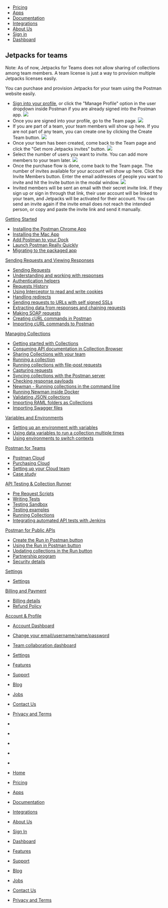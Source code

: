 [][0]

* [Pricing][1]
* [Apps][2]
* [Documentation][3]
* [Integrations][4]
* [About Us][5]
* [Sign in][6]
* [Dashboard][7]

## Jetpacks for teams

Note: As of now, Jetpacks for Teams does not allow sharing of collections among team members. A team license is just a way to provision multiple Jetpacks licenses easily.

You can purchase and provision Jetpacks for your team using the Postman website easily.

* [Sign into your profile][8], or click the "Manage Profile" option in the user dropdown inside Postman if you
are already signed into the Postman app.
[![](../img/v1/docs/teams/thumbs/team_1.png)
][9]
* Once you are signed into your profile, go to the Team page.
[![](../img/v1/docs/teams/thumbs/a_no_team.png)
][10]
* If you are part of a team, your team members will show up here. If you are not part of any team,
you can create one by clicking the Create Team button.
[![](../img/v1/docs/teams/thumbs/b_create_team.png)
][11]
* Once your team has been created, come back to the Team page and click the "Get more Jetpacks invites" button.
[![](../img/v1/docs/teams/thumbs/c_team_home.png)
][12]
* Select the number of users you want to invite. You can add more members to your team later.
[![](../img/v1/docs/teams/thumbs/y_select.png)
][13]
* Once the purchase flow is done, come back to the Team page. The number of invites available for your
account will show up here. Click the Invite Members button. Enter the email addresses of people you want to invite and hit
the Invite button in the modal window.
[![](../img/v1/docs/teams/thumbs/z_invite.png)
][14]
* Invited members will be sent an email with their secret invite link. If they sign up or sign in through that link,
their user account will be linked to your team, and Jetpacks will be activated for their account.
You can send an invite again if the invite email does not reach the intended person, or copy and paste the invite
link and send it manually.

[Getting Started][15]

* [Installing the Postman Chrome App
][16]
* [Installing the Mac App
][17]
* [Add Postman to your Dock
][18]
* [Launch Postman Really Quickly
][19]
* [Migrating to the packaged app
][20]

[Sending Requests and Viewing Responses][21]

* [Sending Requests
][22]
* [Understanding and working with responses
][23]
* [Authentication helpers
][24]
* [Requests History 
][25]
* [Using Interceptor to read and write cookies
][26]
* [Handling redirects
][27]
* [Sending requests to URLs with self signed SSLs
][28]
* [Extracting data from responses and chaining requests
][29]
* [Making SOAP requests
][30]
* [Creating cURL commands in Postman
][31]
* [Importing cURL commands to Postman
][32]

[Managing Collections][33]

* [Getting started with Collections
][34]
* [Consuming API documentation in Collection Browser
][35]
* [Sharing Collections with your team
][36]
* [Running a collection
][37]
* [Running collections with file-post requests
][38]
* [Capturing requests
][39]
* [Syncing collections with the Postman server
][40]
* [Checking response payloads
][41]
* [Newman - Running collections in the command line 
][42]
* [Running Newman inside Docker
][43]
* [Validating JSON collections
][44]
* [Importing RAML folders as Collections
][45]
* [Importing Swagger files
][46]

[Variables and Environments][47]

* [Setting up an environment with variables
][48]
* [Using data variables to run a collection multiple times
][49]
* [Using environments to switch contexts
][50]

[Postman for Teams][51]

* [Postman Cloud
][52]
* [Purchasing Cloud
][53]
* [Setting up your Cloud team
][54]
* [Case study
][55]

[API Testing & Collection Runner][56]

* [Pre Request Scripts
][57]
* [Writing Tests
][58]
* [Testing Sandbox
][59]
* [Testing examples
][60]
* [Running Collections
][61]
* [Integrating automated API tests with Jenkins
][62]

[Postman for Public APIs][63]

* [Create the Run in Postman button
][64]
* [Using the Run in Postman button
][65]
* [Updating collections in the Run button
][66]
* [Partnership program
][67]
* [Security details
][68]

[Settings][69]

* [Settings
][70]

[Billing and Payment][71]

* [Billing details
][72]
* [Refund Policy
][73]

[Account & Profile][74]

* [Account Dashboard
][75]
* [Change your email/username/name/password
][76]
* [Team collaboration dashboard
][77]
* [Settings
][70]

* [Features][78]
* [Support][79]
* [Blog][80]
* [Jobs][81]
* [Contact Us][82]
* [Privacy and Terms][83]

* [][84]
* [][85]
* [][86]
* [][87]
* [][88]

* [Home][0]
* [Pricing][1]
* [Apps][2]
* [Documentation][3]
* [Integrations][4]
* [About Us][5]
* [Sign In][6]
* [Dashboard][7]

* [Features][78]
* [Support][79]
* [Blog][80]
* [Jobs][81]
* [Contact Us][82]
* [Privacy and Terms][83]


[0]: /
[1]: /pricing
[2]: /apps
[3]: /docs/
[4]: /integrations
[5]: /about-us
[6]: https://app.getpostman.com/signup?redirect=web
[7]: https://app.getpostman.com/
[8]: ../#signin
[9]: ../img/v1/docs/teams/team_1.png
[10]: ../img/v1/docs/teams/a_no_team.png
[11]: ../img/v1/docs/teams/b_create_team.png
[12]: ../img/v1/docs/teams/c_team_home.png
[13]: ../img/v1/docs/teams/y_select.png
[14]: ../img/v1/docs/teams/z_invite.png
[15]: #collapse-0
[16]: /docs/introduction
[17]: /docs/install_mac
[18]: /docs/launch
[19]: /docs/launch_chrome_quickly
[20]: /docs/migration
[21]: #collapse-1
[22]: /docs/requests
[23]: /docs/responses
[24]: /docs/helpers
[25]: /docs/history
[26]: /docs/interceptor_cookies
[27]: /docs/handling_redirects
[28]: /docs/self_signed_certs
[29]: /docs/chaining_requests
[30]: /docs/soap_requests
[31]: /docs/creating_curl
[32]: /docs/importing_curl
[33]: #collapse-2
[34]: /docs/collections
[35]: /docs/consuming_api_documentation
[36]: /docs/sharing
[37]: /docs/running_collections
[38]: /docs/run_file_post_requests
[39]: /docs/capture
[40]: /docs/sync_overview
[41]: /docs/checking_payload_responses
[42]: /docs/newman_intro
[43]: /docs/newman_in_docker
[44]: /docs/validating_json_collections
[45]: /docs/importing_folders
[46]: /docs/importing_swagger
[47]: #collapse-3
[48]: /docs/environments
[49]: /docs/multiple_instances
[50]: /docs/test_multi_environments
[51]: #collapse-4
[52]: /docs/cloud
[53]: /docs/buying_cloud
[54]: /docs/cloud_team_setup
[55]: http://blog.getpostman.com/2015/12/10/belong-keeps-its-architecture-in-order-with-postman/
[56]: #collapse-5
[57]: /docs/pre_request_scripts
[58]: /docs/writing_tests
[59]: /docs/sandbox
[60]: /docs/testing_examples
[61]: /docs/running_collections-1
[62]: /docs/integrating_with_jenkins
[63]: #collapse-6
[64]: /docs/run_button
[65]: /docs/run_button_ux
[66]: /docs/update_run_button
[67]: /docs/run_partner_prog
[68]: /docs/run_security
[69]: #collapse-7
[70]: /docs/settings
[71]: #collapse-8
[72]: /docs/billing_details
[73]: /refunds
[74]: #collapse-9
[75]: /dashboard
[76]: /dashboard/edit#
[77]: /dashboard/teams
[78]: /apps#changelog
[79]: /support
[80]: http://blog.getpostman.com
[81]: /jobs/
[82]: /contact-us
[83]: /licenses/privacy
[84]: https://twitter.com/postmanclient
[85]: https://www.facebook.com/getpostman
[86]: http://blog.getpostman.com/
[87]: https://plus.google.com/+Getpostman
[88]: https://github.com/postmanlabs